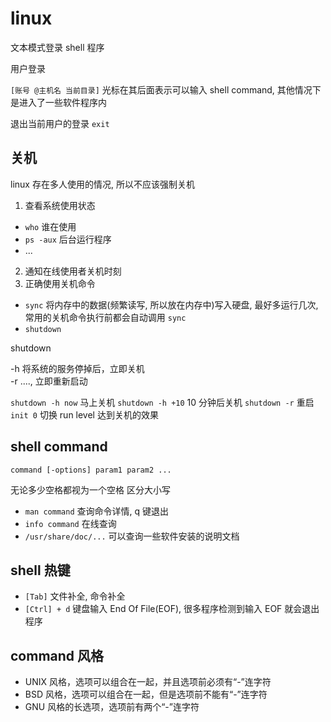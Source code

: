 # linux

文本模式登录 shell 程序

用户登录

`[账号 @主机名 当前目录]`
光标在其后面表示可以输入 shell command, 其他情况下是进入了一些软件程序内

退出当前用户的登录 `exit`

## 关机

linux 存在多人使用的情况, 所以不应该强制关机

1. 查看系统使用状态
  - `who` 谁在使用
  - `ps -aux` 后台运行程序
  - ...
2. 通知在线使用者关机时刻
3. 正确使用关机命令
  - `sync` 将内存中的数据(频繁读写, 所以放在内存中)写入硬盘, 最好多运行几次, 常用的关机命令执行前都会自动调用 `sync`
  - `shutdown`

shutdown

-h 将系统的服务停掉后，立即关机  
-r ...., 立即重新启动

`shutdown -h now` 马上关机
`shutdown -h +10` 10 分钟后关机
`shutdown -r` 重启
`init 0` 切换 run level 达到关机的效果

## shell command

`command [-options] param1 param2 ...`

无论多少空格都视为一个空格
区分大小写

- `man command` 查询命令详情, q 键退出
- `info command` 在线查询
- `/usr/share/doc/...` 可以查询一些软件安装的说明文档

## shell 热键

- `[Tab]` 文件补全, 命令补全
- `[Ctrl] + d` 键盘输入 End Of File(EOF), 很多程序检测到输入 EOF 就会退出程序

## command 风格

- UNIX 风格，选项可以组合在一起，并且选项前必须有“-”连字符
- BSD 风格，选项可以组合在一起，但是选项前不能有“-”连字符
- GNU 风格的长选项，选项前有两个“-”连字符




